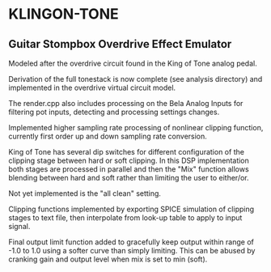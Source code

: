 # KLINGON-TONE #
## Guitar Stompbox Overdrive Effect Emulator ##

Modeled after the overdrive circuit found in the King of Tone analog pedal.

Derivation of the full tonestack is now complete (see analysis directory) and implemented in the overdrive virtual circuit model.

The render.cpp also includes processing on the Bela Analog Inputs for filtering pot inputs, detecting and processing settings changes.

Implemented higher sampling rate processing of nonlinear clipping function, currently first order up and down sampling rate conversion.

King of Tone has several dip switches for different configuration of the clipping stage between hard or soft clipping.  In this DSP implementation both stages are processed in parallel and then the "Mix" function allows blending between hard and soft rather than limiting the user to either/or.

Not yet implemented is the "all clean" setting.

Clipping functions implemented by exporting SPICE simulation of clipping stages to text file, then interpolate from look-up table to apply to input signal.  

Final output limit function added to gracefully keep output within range of -1.0 to 1.0 using a softer curve than simply limiting.  This can be abused by cranking gain and output level when mix is set to min (soft).
